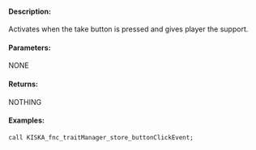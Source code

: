 #### Description:
Activates when the take button is pressed and gives player the support.

#### Parameters:
NONE

#### Returns:
NOTHING

#### Examples:
```sqf
call KISKA_fnc_traitManager_store_buttonClickEvent;
```

